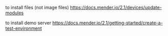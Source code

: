 to install files (not image files)
https://docs.mender.io/2.1/devices/update-modules

to install demo server
https://docs.mender.io/2.1/getting-started/create-a-test-environment


